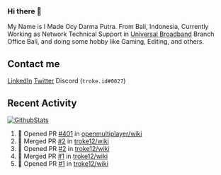 ### Hi there 👋

My Name is I Made Ocy Darma Putra. From Bali, Indonesia, Currently Working as Network Technical Support in [Universal Broadband](https://universal.net.id) Branch Office Bali, and doing some hobby like Gaming, Editing, and others.

## Contact me

[LinkedIn](https://linkedin.com/in/troke) [Twitter](https://twitter.com/darma_ochi) Discord (`troke.id#0027`)

## Recent Activity

[![GithubStats](https://github-readme-stats.vercel.app/api?username=troke12&show_icons=true)](https://github.com/troke12)

<!--START_SECTION:activity-->
1. 💪 Opened PR [#401](https://github.com/openmultiplayer/wiki/pull/401) in [openmultiplayer/wiki](https://github.com/openmultiplayer/wiki)
2. 🎉 Merged PR [#2](https://github.com/troke12/wiki/pull/2) in [troke12/wiki](https://github.com/troke12/wiki)
3. 💪 Opened PR [#2](https://github.com/troke12/wiki/pull/2) in [troke12/wiki](https://github.com/troke12/wiki)
4. 🎉 Merged PR [#1](https://github.com/troke12/wiki/pull/1) in [troke12/wiki](https://github.com/troke12/wiki)
5. 💪 Opened PR [#1](https://github.com/troke12/wiki/pull/1) in [troke12/wiki](https://github.com/troke12/wiki)
<!--END_SECTION:activity-->

